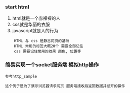 ### start html

1. html就是一个赤裸裸的人
2. css就是华丽的衣服
3. javascript就是人的行为

```
    HTML 与 css 是静态网页的基础
    HTML 常用的标签大概20个 需要全部记住
    css 需要记住常用的效果 颜色, 位置等
```

### 简易实现一个socket服务端 模拟http操作

    参考http_sample

    这个例子是为了演示浏览器请求网页 服务端接收后返回数据并断开的操作